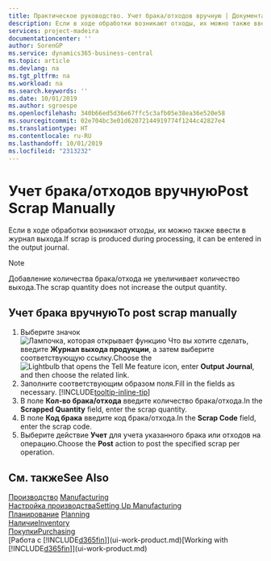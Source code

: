 ```yaml
---
title: Практическое руководство. Учет брака/отходов вручную | Документация Майкрософт
description: Если в ходе обработки возникают отходы, их можно также ввести в журнал выхода. Обратите внимание, что добавление количества брака/отхода не увеличивает количество выхода.
services: project-madeira
documentationcenter: ''
author: SorenGP
ms.service: dynamics365-business-central
ms.topic: article
ms.devlang: na
ms.tgt_pltfrm: na
ms.workload: na
ms.search.keywords: ''
ms.date: 10/01/2019
ms.author: sgroespe
ms.openlocfilehash: 340b66ed5d36e67ffc5c3afb05e38ea36e520e58
ms.sourcegitcommit: 02e704bc3e01d62072144919774f1244c42827e4
ms.translationtype: HT
ms.contentlocale: ru-RU
ms.lasthandoff: 10/01/2019
ms.locfileid: "2313232"
---
```

# <a name="post-scrap-manually"></a><span data-ttu-id="6eb47-104">Учет брака/отходов вручную</span><span class="sxs-lookup"><span data-stu-id="6eb47-104">Post Scrap Manually</span></span>
<span data-ttu-id="6eb47-105">Если в ходе обработки возникают отходы, их можно также ввести в журнал выхода.</span><span class="sxs-lookup"><span data-stu-id="6eb47-105">If scrap is produced during processing, it can be entered in the output journal.</span></span> 

> [!NOTE]
> <span data-ttu-id="6eb47-106">Добавление количества брака/отхода не увеличивает количество выхода.</span><span class="sxs-lookup"><span data-stu-id="6eb47-106">The scrap quantity does not increase the output quantity.</span></span>  

## <a name="to-post-scrap-manually"></a><span data-ttu-id="6eb47-107">Учет брака вручную</span><span class="sxs-lookup"><span data-stu-id="6eb47-107">To post scrap manually</span></span>  
1. <span data-ttu-id="6eb47-108">Выберите значок ![Лампочка, которая открывает функцию Что вы хотите сделать](media/ui-search/search_small.png "Что вы хотите сделать"), введите **Журнал выхода продукции**, а затем выберите соответствующую ссылку.</span><span class="sxs-lookup"><span data-stu-id="6eb47-108">Choose the ![Lightbulb that opens the Tell Me feature](media/ui-search/search_small.png "Tell me what you want to do") icon, enter **Output Journal**, and then choose the related link.</span></span>  
2. <span data-ttu-id="6eb47-109">Заполните соответствующим образом поля.</span><span class="sxs-lookup"><span data-stu-id="6eb47-109">Fill in the fields as necessary.</span></span> [!INCLUDE[tooltip-inline-tip](includes/tooltip-inline-tip_md.md)]  
3. <span data-ttu-id="6eb47-110">В поле **Кол-во брака/отхода** введите количество брака/отхода.</span><span class="sxs-lookup"><span data-stu-id="6eb47-110">In the **Scrapped Quantity** field, enter the scrap quantity.</span></span>  
4. <span data-ttu-id="6eb47-111">В поле **Код брака** введите код брака/отхода.</span><span class="sxs-lookup"><span data-stu-id="6eb47-111">In the **Scrap Code** field, enter the scrap code.</span></span>  
5. <span data-ttu-id="6eb47-112">Выберите действие **Учет** для учета указанного брака или отходов на операцию.</span><span class="sxs-lookup"><span data-stu-id="6eb47-112">Choose the **Post** action to post the specified scrap per operation.</span></span>  

## <a name="see-also"></a><span data-ttu-id="6eb47-113">См. также</span><span class="sxs-lookup"><span data-stu-id="6eb47-113">See Also</span></span>  
<span data-ttu-id="6eb47-114">[Производство](production-manage-manufacturing.md)  </span><span class="sxs-lookup"><span data-stu-id="6eb47-114">[Manufacturing](production-manage-manufacturing.md)  </span></span>  
[<span data-ttu-id="6eb47-115">Настройка производства</span><span class="sxs-lookup"><span data-stu-id="6eb47-115">Setting Up Manufacturing</span></span>](production-configure-production-processes.md)  
<span data-ttu-id="6eb47-116">[Планирование](production-planning.md)    </span><span class="sxs-lookup"><span data-stu-id="6eb47-116">[Planning](production-planning.md)    </span></span>  
[<span data-ttu-id="6eb47-117">Наличие</span><span class="sxs-lookup"><span data-stu-id="6eb47-117">Inventory</span></span>](inventory-manage-inventory.md)  
[<span data-ttu-id="6eb47-118">Покупки</span><span class="sxs-lookup"><span data-stu-id="6eb47-118">Purchasing</span></span>](purchasing-manage-purchasing.md)  
<span data-ttu-id="6eb47-119">[Работа с [!INCLUDE[d365fin](includes/d365fin_md.md)]](ui-work-product.md)</span><span class="sxs-lookup"><span data-stu-id="6eb47-119">[Working with [!INCLUDE[d365fin](includes/d365fin_md.md)]](ui-work-product.md)</span></span>
